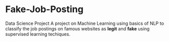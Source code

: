 # Fake-Job-Posting
Data Science Project 
A project on Machine Learning using basics of NLP to classify the job postings on famous websites as **legit** and **fake** using supervised learning techiques.
